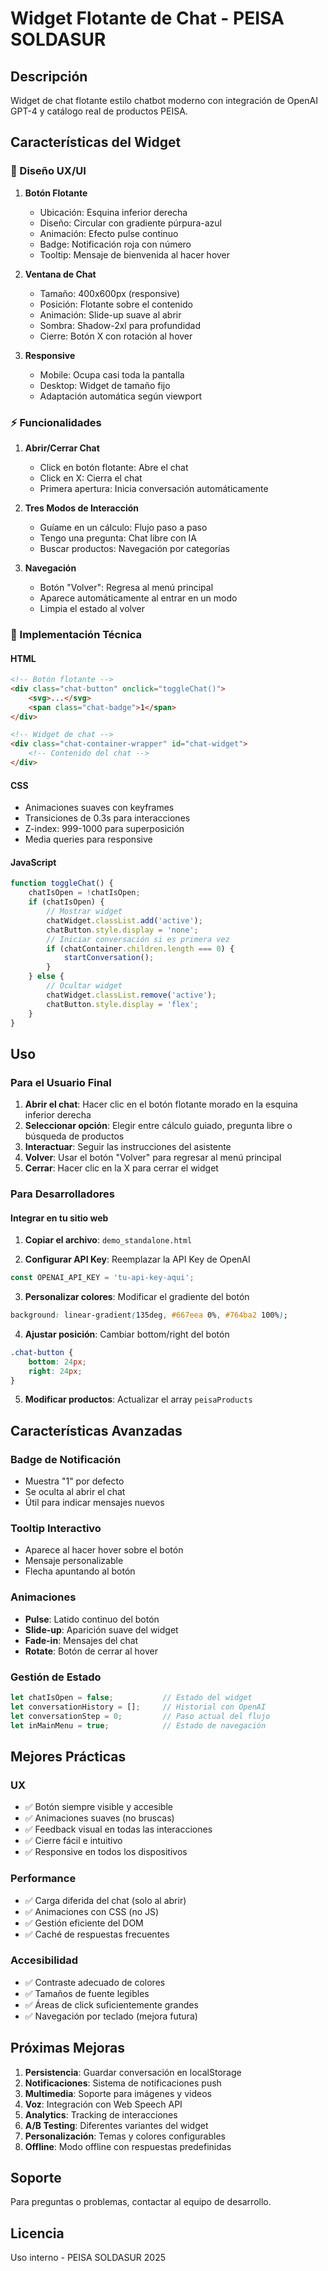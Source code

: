 # Widget Flotante de Chat - PEISA SOLDASUR

## Descripción

Widget de chat flotante estilo chatbot moderno con integración de OpenAI GPT-4 y catálogo real de productos PEISA.

## Características del Widget

### 🎨 Diseño UX/UI

1. **Botón Flotante**
   - Ubicación: Esquina inferior derecha
   - Diseño: Circular con gradiente púrpura-azul
   - Animación: Efecto pulse continuo
   - Badge: Notificación roja con número
   - Tooltip: Mensaje de bienvenida al hacer hover

2. **Ventana de Chat**
   - Tamaño: 400x600px (responsive)
   - Posición: Flotante sobre el contenido
   - Animación: Slide-up suave al abrir
   - Sombra: Shadow-2xl para profundidad
   - Cierre: Botón X con rotación al hover

3. **Responsive**
   - Mobile: Ocupa casi toda la pantalla
   - Desktop: Widget de tamaño fijo
   - Adaptación automática según viewport

### ⚡ Funcionalidades

1. **Abrir/Cerrar Chat**
   - Click en botón flotante: Abre el chat
   - Click en X: Cierra el chat
   - Primera apertura: Inicia conversación automáticamente

2. **Tres Modos de Interacción**
   -  Guíame en un cálculo: Flujo paso a paso
   -  Tengo una pregunta: Chat libre con IA
   -  Buscar productos: Navegación por categorías

3. **Navegación**
   - Botón "Volver": Regresa al menú principal
   - Aparece automáticamente al entrar en un modo
   - Limpia el estado al volver

### 🔧 Implementación Técnica

#### HTML
```html
<!-- Botón flotante -->
<div class="chat-button" onclick="toggleChat()">
    <svg>...</svg>
    <span class="chat-badge">1</span>
</div>

<!-- Widget de chat -->
<div class="chat-container-wrapper" id="chat-widget">
    <!-- Contenido del chat -->
</div>
```

#### CSS
- Animaciones suaves con keyframes
- Transiciones de 0.3s para interacciones
- Z-index: 999-1000 para superposición
- Media queries para responsive

#### JavaScript
```javascript
function toggleChat() {
    chatIsOpen = !chatIsOpen;
    if (chatIsOpen) {
        // Mostrar widget
        chatWidget.classList.add('active');
        chatButton.style.display = 'none';
        // Iniciar conversación si es primera vez
        if (chatContainer.children.length === 0) {
            startConversation();
        }
    } else {
        // Ocultar widget
        chatWidget.classList.remove('active');
        chatButton.style.display = 'flex';
    }
}
```

## Uso

### Para el Usuario Final

1. **Abrir el chat**: Hacer clic en el botón flotante morado en la esquina inferior derecha
2. **Seleccionar opción**: Elegir entre cálculo guiado, pregunta libre o búsqueda de productos
3. **Interactuar**: Seguir las instrucciones del asistente
4. **Volver**: Usar el botón "Volver" para regresar al menú principal
5. **Cerrar**: Hacer clic en la X para cerrar el widget

### Para Desarrolladores

#### Integrar en tu sitio web

1. **Copiar el archivo**: `demo_standalone.html`

2. **Configurar API Key**: Reemplazar la API Key de OpenAI
```javascript
const OPENAI_API_KEY = 'tu-api-key-aqui';
```

3. **Personalizar colores**: Modificar el gradiente del botón
```css
background: linear-gradient(135deg, #667eea 0%, #764ba2 100%);
```

4. **Ajustar posición**: Cambiar bottom/right del botón
```css
.chat-button {
    bottom: 24px;
    right: 24px;
}
```

5. **Modificar productos**: Actualizar el array `peisaProducts`

## Características Avanzadas

### Badge de Notificación
- Muestra "1" por defecto
- Se oculta al abrir el chat
- Útil para indicar mensajes nuevos

### Tooltip Interactivo
- Aparece al hacer hover sobre el botón
- Mensaje personalizable
- Flecha apuntando al botón

### Animaciones
- **Pulse**: Latido continuo del botón
- **Slide-up**: Aparición suave del widget
- **Fade-in**: Mensajes del chat
- **Rotate**: Botón de cerrar al hover

### Gestión de Estado
```javascript
let chatIsOpen = false;           // Estado del widget
let conversationHistory = [];     // Historial con OpenAI
let conversationStep = 0;         // Paso actual del flujo
let inMainMenu = true;            // Estado de navegación
```

## Mejores Prácticas

### UX
- ✅ Botón siempre visible y accesible
- ✅ Animaciones suaves (no bruscas)
- ✅ Feedback visual en todas las interacciones
- ✅ Cierre fácil e intuitivo
- ✅ Responsive en todos los dispositivos

### Performance
- ✅ Carga diferida del chat (solo al abrir)
- ✅ Animaciones con CSS (no JS)
- ✅ Gestión eficiente del DOM
- ✅ Caché de respuestas frecuentes

### Accesibilidad
- ✅ Contraste adecuado de colores
- ✅ Tamaños de fuente legibles
- ✅ Áreas de click suficientemente grandes
- ✅ Navegación por teclado (mejora futura)

## Próximas Mejoras

1. **Persistencia**: Guardar conversación en localStorage
2. **Notificaciones**: Sistema de notificaciones push
3. **Multimedia**: Soporte para imágenes y videos
4. **Voz**: Integración con Web Speech API
5. **Analytics**: Tracking de interacciones
6. **A/B Testing**: Diferentes variantes del widget
7. **Personalización**: Temas y colores configurables
8. **Offline**: Modo offline con respuestas predefinidas

## Soporte

Para preguntas o problemas, contactar al equipo de desarrollo.

## Licencia

Uso interno - PEISA SOLDASUR 2025
